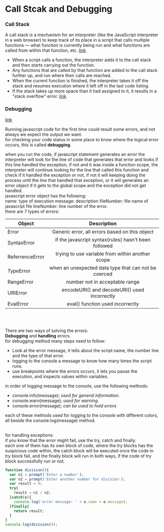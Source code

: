 # Call Stcak and Debugging

### Call Stack
A call stack is a mechanism for an interpreter (like the JavaScript interpreter in a web browser) to keep track of its place in a script that calls multiple functions — what function is currently being run and what functions are called from within that function, etc. [link](https://developer.mozilla.org/en-US/docs/Glossary/Call_stack).

* When a script calls a function, the interpreter adds it to the call stack and then starts carrying out the function.
* Any functions that are called by that function are added to the call stack further up, and run where their calls are reached.
* When the current function is finished, the interpreter takes it off the stack and resumes execution where it left off in the last code listing.
* If the stack takes up more space than it had assigned to it, it results in a "stack overflow" error.
 [link](https://developer.mozilla.org/en-US/docs/Glossary/Call_stack).



 ### Debugging
[link](https://otator.github.io/reading-notes/class-10)

Running javascript code for the first time could result some errors, and not always we expect the output we want.<br>
for checking your code status in some place to know where the logical error occurs, this is called **debugging**.<br>

when you run the code, if javascript statement generates an error the interpreter will look for the line of code that generates  that error and looks if this line handled the exception, if not and it was inside a function scope, the interpreter will continue looking for the line that called this function and check if it handled the exception or not, if not it will keeping doing the process until the line that handled that exception, or it will generates an error object if it gets to the global scope and the exception did not get handled.<br>
javascript error object has the following:<br>
name: type of execution
message: description
fileNumber: file name of javascript file
lineNumber: line number of the error.
<br>
there are 7 types of errors: <br>

| Object | Description |
|------- |:-----------:|
|Error   | Generic error, all errors based on this object|
|SyntaxError| if the javascript syntax(rules) hasn't been followed|
|ReferrenceError| trying to use variable from within another scope|
|TypeError| when an unexpected data type that can not be coerced|
|RangeError| number not in acceptable range|
|URIError| encodeURI() and decodeURI() used incorrectly|
|EvalError| eval() function used incorrectly|

<br><br>

There are two ways of solving the errors:<br>
**Debugging** and **handling** errors.<br>
for debugging method many steps need to follow:<br>
* Look at the error message, it tells about the script name, the number line  and the type of that error.
* logging to the console a message to know how many times the script runs.
* use breakpoints where the errors occurs, it lets you pause the execution, and inspects values within variables.

in order of logging message to the console, use the following methods:<br>
* console.info(message); _used for general information_.
* console.warn(message); _used for warning_.
* console.error(message); _can be used to hold errors_

each of these methods used for logging to the console with different colors, all beside the console.log(message) method.<br>
<br>

for handling exceptions:<br>
if you know that the error might fail, use the try, catch and finally.<br>
each one of them has its own block of code, where the try blocks has the suspicious code within, the catch block will be executed once the code in try block fail, and the finally block will run in both ways, if the code of try block successfully run or not.<br>

```javascript
function division(){
  var n1 = prompt('Enter a number');
  var n2 = prompt('Enter another number for division');
  var result = 0;
  try{
    result = n1 / n2;
  }catch(e){
    console.log('error message: ' + e.name + e.message);
  }finally{
    return result;
  }
}
console.log(division());
```

 

